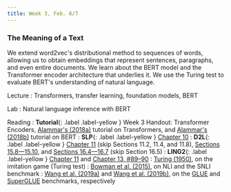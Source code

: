 ```yaml
---
title: Week 3, Feb. 6/7
---
```


### The Meaning of a Text

We extend word2vec's distributional method to sequences of words, allowing us to obtain embeddings that represent sentences, paragraphs, and even entire documents. We learn about the BERT model and the Transformer encoder architecture that underlies it. We use the Turing test to evaluate BERT's understanding of natural language.

Lecture
: Transformers, transfer learning, foundation models, BERT

Lab
: Natural language inference with BERT

Reading
: **Tutorial**{: .label .label-yellow } Week 3 Handout: Transformer Encoders, [Alammar's (2018a)](https://jalammar.github.io/illustrated-transformer/) tutorial on Transformers, and [Alammar's (2018b)](https://jalammar.github.io/illustrated-bert/) tutorial on BERT
: **SLP**{: .label .label-yellow } [Chapter 10](https://web.stanford.edu/~jurafsky/slp3/10.pdf)
: **D2L**{: .label .label-yellow } [Chapter 11](https://d2l.ai/chapter_attention-mechanisms-and-transformers) (skip Sections 11.2, 11.4, and 11.8), [Sections 15.8—15.10](https://d2l.ai/chapter_natural-language-processing-pretraining/bert.html), and [Sections 16.4—16.7](https://d2l.ai/chapter_natural-language-processing-applications/natural-language-inference-and-dataset.html) (skip Section 16.5)
: **LING2**{: .label .label-yellow } [Chapter 11](https://link.springer.com/chapter/10.1007/978-3-031-02172-5_11) and [Chapter 13, #89–90](https://link.springer.com/chapter/10.1007/978-3-031-02172-5_13)
: [Turing (1950)](https://doi.org/10.1093/mind/LIX.236.433), on the imitation game (Turing test)
: [Bowman et al. (2015)](https://arxiv.org/abs/1508.05326), on NLI and the SNLI benchmark
: [Wang et al. (2019a)](https://openreview.net/pdf?id=rJ4km2R5t7) and [Wang et al. (2019b)](https://w4ngatang.github.io/static/papers/superglue.pdf), on the [GLUE](https://gluebenchmark.com/) and [SuperGLUE](https://super.gluebenchmark.com/) benchmarks, respectively